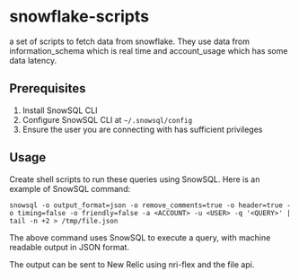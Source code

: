 # snowflake-scripts
a set of scripts to fetch data from snowflake. They use data from information_schema which is real time and account_usage which has some data latency.

## Prerequisites
1. Install SnowSQL CLI
2. Configure SnowSQL CLI at `~/.snowsql/config`
3. Ensure the user you are connecting with has sufficient privileges

## Usage
Create shell scripts to run these queries using SnowSQL. Here is an example of SnowSQL command:

`snowsql -o output_format=json -o remove_comments=true -o header=true -o timing=false -o friendly=false -a <ACCOUNT> -u <USER> -q '<QUERY>' | tail -n +2 > /tmp/file.json`

The above command uses SnowSQL to execute a query, with machine readable output in JSON format.

The output can be sent to New Relic using nri-flex and the file api.
